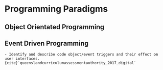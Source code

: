 # Programming Paradigms

## Object Orientated Programming


## Event Driven Programming


```{admonition} Unit 1 subject matter covered:
- Identify and describe code object/event triggers and their effect on user interfaces.
{cite}`queenslandcurriculumassessmentauthority_2017_digital`
```
